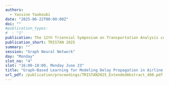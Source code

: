 ```yaml
---
authors:
  - Yassine Yaakoubi
date: "2025-06-22T00:00:00Z"
doi: ""
#publication_types:
#  - "1"
publication: The 12th Triennial Symposium on Transportation Analysis conference
publication_short: TRISTAN 2025
summary: ""
session: "Graph Neural Network"
day: "Monday"
slot_no: "4"
slot: "16:00-18:00, Monday June 23"
title: "Graph-Based Learning for Modeling Delay Propagation in Airline Networks"
url_pdf: /publication/proceedings/TRISTAN2025_ExtendedAbstract_460.pdf
---
```


